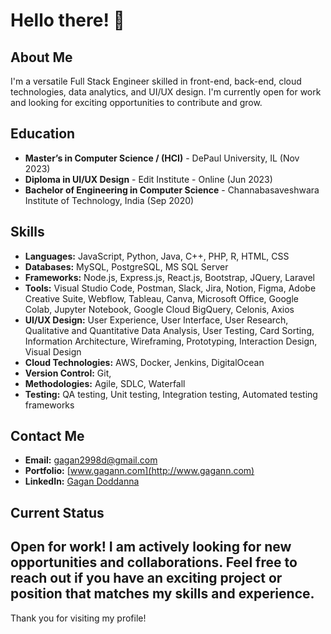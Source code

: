# Hello there! 👋
## About Me
I'm a versatile Full Stack Engineer skilled in front-end, back-end, cloud technologies, data analytics, and UI/UX design. I'm currently open for work and looking for exciting opportunities to contribute and grow.

## Education
- **Master’s in Computer Science / (HCI)** - DePaul University, IL (Nov 2023)
- **Diploma in UI/UX Design** - Edit Institute - Online (Jun 2023)
- **Bachelor of Engineering in Computer Science** - Channabasaveshwara Institute of Technology, India (Sep 2020)

## Skills
- **Languages:** JavaScript, Python, Java, C++, PHP, R, HTML, CSS
- **Databases:** MySQL, PostgreSQL, MS SQL Server
- **Frameworks:** Node.js, Express.js, React.js, Bootstrap, JQuery, Laravel
- **Tools:** Visual Studio Code, Postman, Slack, Jira, Notion, Figma, Adobe Creative Suite, Webflow, Tableau, Canva, Microsoft Office, Google Colab, Jupyter Notebook, Google Cloud BigQuery, Celonis, Axios
- **UI/UX Design:** User Experience, User Interface, User Research, Qualitative and Quantitative Data Analysis, User Testing, Card Sorting, Information Architecture, Wireframing, Prototyping, Interaction Design, Visual Design
- **Cloud Technologies:** AWS, Docker, Jenkins, DigitalOcean
- **Version Control:** Git, 
- **Methodologies:** Agile, SDLC, Waterfall
- **Testing:** QA testing, Unit testing, Integration testing, Automated testing frameworks

## Contact Me
- **Email:** [gagan2998d@gmail.com](mailto:gagan2998d@gmail.com)
- **Portfolio:** [www.gagann.com](http://www.gagann.com)
- **LinkedIn:** [Gagan Doddanna](https://www.linkedin.com/in/gagan-doddanna-326988135)

## Current Status
**Open for work!** I am actively looking for new opportunities and collaborations. Feel free to reach out if you have an exciting project or position that matches my skills and experience.
---
Thank you for visiting my profile!
